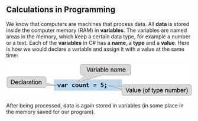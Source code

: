 ## Calculations in Programming

We know that computers are machines that process data. All **data** is stored inside the computer memory (RAM) in **variables**. The variables are named areas in the memory, which keep a certain data type, for example a number or a text. Each of the **variables** in C# has a **name**, a **type** and a **value**. Here is how we would declare a variable and assign it with a value at the same time: 

![](/assets/chapter-2-images/00.Declaring-variables-01.png)

After being processed, data is again stored in variables (in somе place in the memory saved for our program).
